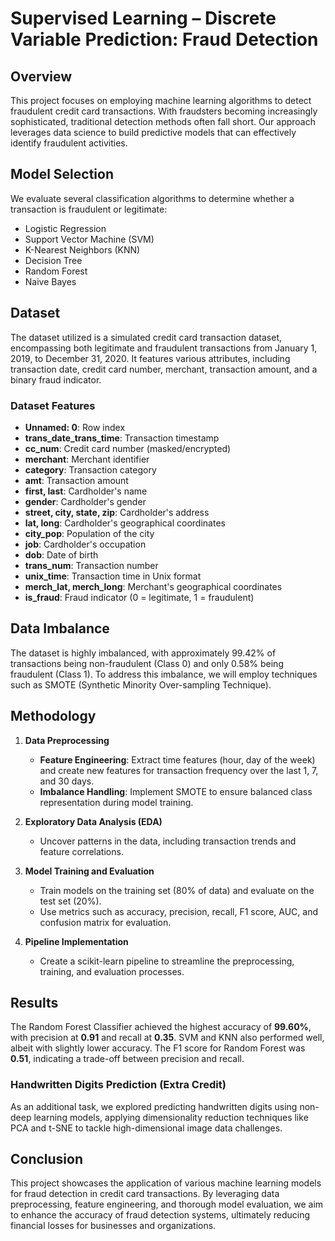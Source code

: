 # Supervised Learning – Discrete Variable Prediction: Fraud Detection

## Overview
This project focuses on employing machine learning algorithms to detect fraudulent credit card transactions. With fraudsters becoming increasingly sophisticated, traditional detection methods often fall short. Our approach leverages data science to build predictive models that can effectively identify fraudulent activities.

## Model Selection
We evaluate several classification algorithms to determine whether a transaction is fraudulent or legitimate:

- Logistic Regression
- Support Vector Machine (SVM)
- K-Nearest Neighbors (KNN)
- Decision Tree
- Random Forest
- Naive Bayes

## Dataset
The dataset utilized is a simulated credit card transaction dataset, encompassing both legitimate and fraudulent transactions from January 1, 2019, to December 31, 2020. It features various attributes, including transaction date, credit card number, merchant, transaction amount, and a binary fraud indicator.

### Dataset Features
- **Unnamed: 0**: Row index
- **trans_date_trans_time**: Transaction timestamp
- **cc_num**: Credit card number (masked/encrypted)
- **merchant**: Merchant identifier
- **category**: Transaction category
- **amt**: Transaction amount
- **first, last**: Cardholder's name
- **gender**: Cardholder's gender
- **street, city, state, zip**: Cardholder's address
- **lat, long**: Cardholder's geographical coordinates
- **city_pop**: Population of the city
- **job**: Cardholder's occupation
- **dob**: Date of birth
- **trans_num**: Transaction number
- **unix_time**: Transaction time in Unix format
- **merch_lat, merch_long**: Merchant's geographical coordinates
- **is_fraud**: Fraud indicator (0 = legitimate, 1 = fraudulent)

## Data Imbalance
The dataset is highly imbalanced, with approximately 99.42% of transactions being non-fraudulent (Class 0) and only 0.58% being fraudulent (Class 1). To address this imbalance, we will employ techniques such as SMOTE (Synthetic Minority Over-sampling Technique).

## Methodology
1. **Data Preprocessing**
   - **Feature Engineering**: Extract time features (hour, day of the week) and create new features for transaction frequency over the last 1, 7, and 30 days.
   - **Imbalance Handling**: Implement SMOTE to ensure balanced class representation during model training.

2. **Exploratory Data Analysis (EDA)**
   - Uncover patterns in the data, including transaction trends and feature correlations.

3. **Model Training and Evaluation**
   - Train models on the training set (80% of data) and evaluate on the test set (20%).
   - Use metrics such as accuracy, precision, recall, F1 score, AUC, and confusion matrix for evaluation.

4. **Pipeline Implementation**
   - Create a scikit-learn pipeline to streamline the preprocessing, training, and evaluation processes.

## Results
The Random Forest Classifier achieved the highest accuracy of **99.60%**, with precision at **0.91** and recall at **0.35**. SVM and KNN also performed well, albeit with slightly lower accuracy. The F1 score for Random Forest was **0.51**, indicating a trade-off between precision and recall.

### Handwritten Digits Prediction (Extra Credit)
As an additional task, we explored predicting handwritten digits using non-deep learning models, applying dimensionality reduction techniques like PCA and t-SNE to tackle high-dimensional image data challenges.

## Conclusion
This project showcases the application of various machine learning models for fraud detection in credit card transactions. By leveraging data preprocessing, feature engineering, and thorough model evaluation, we aim to enhance the accuracy of fraud detection systems, ultimately reducing financial losses for businesses and organizations. 
